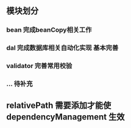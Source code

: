 

## 模块划分

### bean 完成beanCopy相关工作 

### dal 完成数据库相关自动化实现 基本完善

### validator 完善常用校验

### ... 待补充








## relativePath 需要添加才能使dependencyManagement 生效


